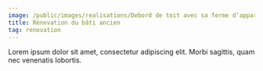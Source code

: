 ```yaml
---
image: /public/images/realisations/Debord de toit avec sa ferme d’apparat - Vergnault/4.webp"
title: Rénovation du bâti ancien
tag: renovation
---
```


Lorem ipsum dolor sit amet, consectetur adipiscing elit. Morbi sagittis, quam nec venenatis lobortis.
